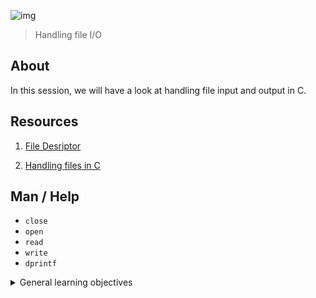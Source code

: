![img](https://assets.imaginablefutures.com/media/images/ALX_Logo.max-200x150.png)
> Handling file I/O 

## About 
In this session, we will have a look at handling file input and output in C.

## Resources 
1. [File Desriptor](https://en.wikipedia.org/wiki/File_descriptor)

2. [Handling files in C]()

## Man / Help 
* ```close```
* ```open```
* ```read```
* ```write```
* ```dprintf```


<details>
<summary>General learning objectives</summary>

<ul>
<li>Look for the right source of information online</li>
<li>How to create, open, close, read and write files</li>
<li>What are file descriptors</li>
<li>What are the 3 standard file descriptors, what are their purpose and what are their <code>POSIX</code> names</li>
<li>How to use the I/O system calls <code>open</code>, <code>close</code>, <code>read</code> and <code>write</code></li>
<li>What are and how to use the flags <code>O_RDONLY</code>, <code>O_WRONLY</code>, <code>O_RDWR</code></li>

<li>What are file permissions, and how to set them when creating a file with the <code>open</code> system call</li>
<li>What is a system call</li>
<li>What is the difference between a function and a system call</li>
</ul>
</details>